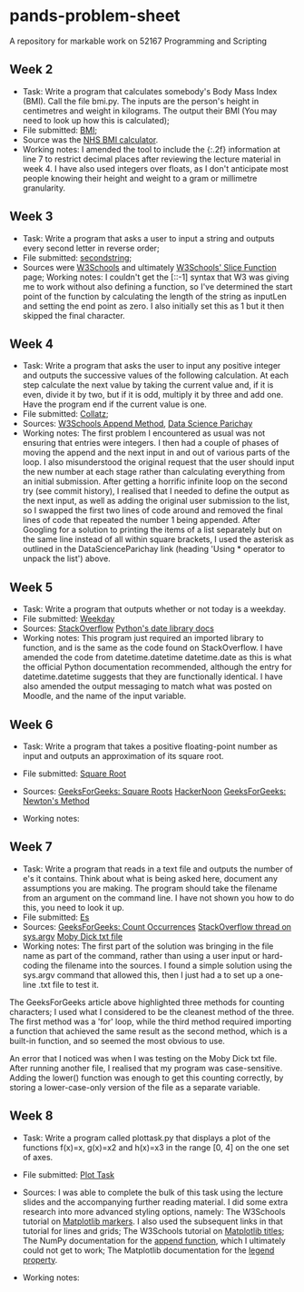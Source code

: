 # pands-problem-sheet
A repository for markable work on 52167 Programming and Scripting

## Week 2
- Task: Write a program that calculates somebody's Body Mass Index (BMI). Call the file bmi.py. The inputs are the person's height in centimetres and weight in kilograms.
The output their BMI (You may need to look up how this is calculated);
- File submitted: [BMI](/bmi.py);
- Source was the [NHS BMI calculator](https://www.nhs.uk/live-well/healthy-weight/bmi-calculator/).
- Working notes: I amended the tool to include the {:.2f} information at line 7 to restrict decimal places after reviewing the lecture material in week 4. I have also used integers over floats, as I don't anticipate most people knowing their height and weight to a gram or millimetre granularity.

## Week 3
- Task: Write a program that asks a user to input a string and outputs every second letter in reverse order;
- File submitted: [secondstring](/secondstring.py);
- Sources were [W3Schools](https://www.w3schools.com/python/python_howto_reverse_string.asp) and ultimately [W3Schools' Slice Function](https://www.w3schools.com/python/ref_func_slice.asp) page;
Working notes: I couldn't get the [::-1] syntax that W3 was giving me to work without also defining a function, so I've determined the start point of the function by calculating the length of the string as inputLen and setting the end point as zero. I also initially set this as 1 but it then skipped the final character.

## Week 4
- Task: Write a program that asks the user to input any positive integer and outputs the successive values of the following calculation. At each step calculate the next value by taking the current value and, if it is even, divide it by two, but if it is odd, multiply it by three and add one. Have the program end if the current value is one.
- File submitted: [Collatz](/collatz.py);
- Sources: [W3Schools Append Method](https://www.w3schools.com/python/ref_list_append.asp), [Data Science Parichay](https://datascienceparichay.com/article/python-print-list/)
- Working notes: The first problem I encountered as usual was not ensuring that entries were integers. I then had a couple of phases of moving the append and the next input in and out of various parts of the loop. I also misunderstood the original request that the user should input the new number at each stage rather than calculating everything from an initial submission. After getting a horrific infinite loop on the second try (see commit history), I realised that I needed to define the output as the next input, as well as adding the original user submission to the list, so I swapped the first two lines of code around and removed the final lines of code that repeated the number 1 being appended. After Googling for a solution to printing the items of a list separately but on the same line instead of all within square brackets, I used the asterisk as outlined in the DataScienceParichay link (heading 'Using * operator to unpack the list') above.

## Week 5
- Task: Write a program that outputs whether or not today is a weekday.
- File submitted: [Weekday](/weekday.py)
- Sources:
    [StackOverflow](https://stackoverflow.com/questions/29384696/how-to-find-current-day-is-weekday-or-weekends-in-python)
    [Python's date library docs](https://docs.python.org/3/library/datetime.html#datetime.date.weekday)
- Working notes: This program just required an imported library to function, and is the same as the code found on StackOverflow. I have amended the code from datetime.datetime datetime.date as this is what the official Python documentation recommended, although the entry for datetime.datetime suggests that they are functionally identical. I have also amended the output messaging to match what was posted on Moodle, and the name of the input variable.

## Week 6
- Task: Write a program that takes a positive floating-point number as input and outputs an approximation of its square root.

- File submitted: [Square Root](/squareroot.py)
- Sources:
    [GeeksForGeeks: Square Roots](https://www.geeksforgeeks.org/how-to-calculate-a-square-root/)
    [HackerNoon](https://hackernoon.com/calculating-the-square-root-of-a-number-using-the-newton-raphson-method-a-how-to-guide-yr4e32zo)
    [GeeksForGeeks: Newton's Method](https://www.geeksforgeeks.org/find-root-of-a-number-using-newtons-method/)
- Working notes:

## Week 7
- Task: Write a program that reads in a text file and outputs the number of e's it contains. Think about what is being asked here, document any assumptions you are making. The program should take the filename from an argument on the command line. I have not shown you how to do this, you need to look it up.
- File submitted: [Es](es.py)
- Sources:
    [GeeksForGeeks: Count Occurrences](https://www.geeksforgeeks.org/python-count-occurrences-of-a-character-in-string/ )
    [StackOverflow thread on sys.argv](https://stackoverflow.com/questions/7439145/i-want-to-read-in-a-file-from-the-command-line-in-python#7439162)
    [Moby Dick txt file](https://gist.github.com/StevenClontz/4445774)
- Working notes: The first part of the solution was bringing in the file name as part of the command, rather than using a user input or hard-coding the filename into the sources. I found a simple solution using the sys.argv command that allowed this, then I just had a to set up a one-line .txt file to test it. 

The GeeksForGeeks article above highlighted three methods for counting characters; I used what I considered to be the cleanest method of the three. The first method was a 'for' loop, while the third method required importing a function that achieved the same result as the second method, which is a built-in function, and so seemed the most obvious to use.

An error that I noticed was when I was testing on the Moby Dick txt file. After running another file, I realised that my program was case-sensitive. Adding the lower() function was enough to get this counting correctly, by storing a lower-case-only version of the file as a separate variable.

## Week 8
- Task: Write a program called plottask.py that displays a plot of the functions f(x)=x, g(x)=x2 and h(x)=x3 in the range [0, 4] on the one set of axes.
- File submitted: [Plot Task](plottask.py)
- Sources: I was able to complete the bulk of this task using the lecture slides and the accompanying further reading material. I did some extra research into more advanced styling options, namely:
    The W3Schools tutorial on [Matplotlib markers](https://www.w3schools.com/python/matplotlib_markers.asp). I also used the subsequent links in that tutorial for lines and grids;
    The W3Schools tutorial on [Matplotlib titles](https://www.w3schools.com/python/matplotlib_labels.asp);
    The NumPy documentation for the [append function](https://numpy.org/doc/stable/reference/generated/numpy.append.html), which I ultimately could not get to work;
    The Matplotlib documentation for the [legend property](https://matplotlib.org/stable/api/_as_gen/matplotlib.pyplot.legend.html).

- Working notes:
